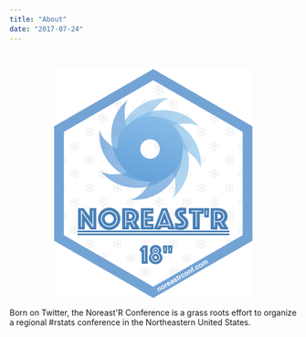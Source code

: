 ```yaml
---
title: "About"
date: "2017-07-24"
---
```


![]()

<p align="center">
  <img src="https://github.com/noreastrconf/hex_logo/blob/master/Noreast'R.png?raw=true">
</p>

Born on Twitter, the Noreast'R Conference is a grass roots effort to organize a 
regional #rstats conference in the Northeastern United States.
